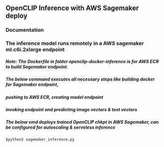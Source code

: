 ## OpenCLIP Inference with AWS Sagemaker deploy ##


### Documentation ###

### The inference model runs remotely in a AWS sagemaker ml.c6i.2xlarge endpoint ###

##### Note: The Dockerfile in folder openclip-docker-inference is for AWS ECR to build Sagemaker endpoint. #####
##### The below command executes all necessary steps like building docker for Sagemaker endpoint, #####
##### pushing to AWS ECR, creating model endpoint #####
##### invoking endpoint and predicting image vectors & text vectors #####
##### The below cmd deploys trained OpenCLIP chkpt in AWS Sagemaker, can be configured for autoscaling & serveless inference #####

```
$python3 sagemaker_inference.py
```


